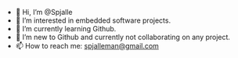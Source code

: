 - 👋 Hi, I’m @Spjalle
- 👀 I’m interested in embedded software projects.
- 🌱 I’m currently learning Github.
- 💞️ I’m new to Github and currently not collaborating on any project. 
- 📫 How to reach me: spjalleman@gmail.com

<!---
Spjalle/Spjalle is a ✨ special ✨ repository because its `README.md` (this file) appears on your GitHub profile.
You can click the Preview link to take a look at your changes.
--->
